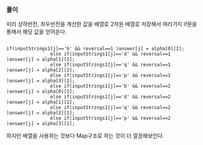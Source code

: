 ### 풀이

미리 상하반전, 좌우반전을 계산한 값을 배열로 2차원 배열로 저장해서 
여러가지 if문을 통해서 해당 값을 얻어온다. 

```

if(inputStrings1[j]=='b' && reversal==1 )answer[j] = alpha[0][2];
                else if(inputStrings1[j]=='d' && reversal==1 )answer[j] = alpha[1][2];
                else if(inputStrings1[j]=='q' && reversal==1 )answer[j] = alpha[2][2];
                else if(inputStrings1[j]=='p' && reversal==1 )answer[j] = alpha[3][2];
                else if(inputStrings1[j]=='b' && reversal==2 )answer[j] = alpha[0][1];
                else if(inputStrings1[j]=='d' && reversal==2 )answer[j] = alpha[1][1];
                else if(inputStrings1[j]=='q' && reversal==2 )answer[j] = alpha[2][1];
                else if(inputStrings1[j]=='p' && reversal==2 )answer[j] = alpha[3][1];

```


하지만 배열을 사용하는 것보다 Map구조로 하는 것이 더 깔끔해보인다. 

